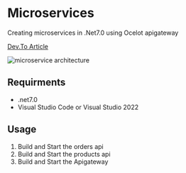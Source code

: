# Microservices

Creating microservices in .Net7.0 using Ocelot apigateway

[Dev.To Article](https://dev.to/siddharth151199/creating-microservices-in-net-core-using-ocelot-apigateway-5had)

![microservice architecture](https://dev-to-uploads.s3.amazonaws.com/uploads/articles/jldaukgtah4lqp1hb4qn.jpeg)

## Requirments
- .net7.0
- Visual Studio Code or Visual Studio 2022

## Usage
1. Build and Start the orders api
2. Build and Start the products api
3. Build and Start the Apigateway
